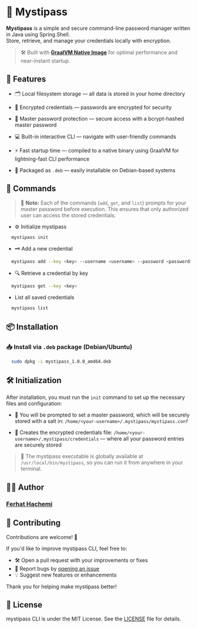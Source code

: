 # 🔐 Mystipass

**Mystipass** is a simple and secure command-line password manager written in Java using Spring Shell.  
Store, retrieve, and manage your credentials locally with encryption.

> 🛠 Built with **[GraalVM Native Image](https://www.graalvm.org/)** for optimal performance and near-instant startup.

## 🚀 Features
- 🗂 Local filesystem storage — all data is stored in your home directory

- 🔐 Encrypted credentials — passwords are encrypted for security

- 🧪 Master password protection — secure access with a bcrypt-hashed master password

- 💻 Built-in interactive CLI — navigate with user-friendly commands

- ⚡ Fast startup time — compiled to a native binary using GraalVM for lightning-fast CLI performance

- 🐧 Packaged as `.deb` — easily installable on Debian-based systems

## 🧾 Commands

> 🔐 **Note:** Each of the commands (`add`, `get`, and `list`) prompts for your master password before execution. This ensures that only authorized user can access the stored credentials.

- ⚙️ Initialize mystipass
```bash
  mystipass init 
```

- 🗝️ Add a new credential
```bash 
  mystipass add --key <key> --username <username> --password <password>
```

- 🔍 Retrieve a credential by key
```bash 
  mystipass get --key <key>
```

- List all saved credentials
```bash 
  mystipass list
```

## 📦 Installation

### 📥 Install via `.deb` package (Debian/Ubuntu)

```bash 
  sudo dpkg -i mystipass_1.0.0_amd64.deb
```

## 🛠 Initialization

After installation, you must run the `init` command to set up the necessary files and configuration:

- 🔐 You will be prompted to set a master password, which will be securely stored with a salt in: `/home/<your-username>/.mystipass/mystipass.conf`

- 📄 Creates the encrypted credentials file: `/home/<your-username>/.mystipass/credentials` — where all your password entries are securely stored

> 🔗 The mystipass executable is globally available at `/usr/local/bin/mystipass`, so you can run it from anywhere in your terminal.

## 👨‍💻 Author

### [Ferhat Hachemi](https://www.linkedin.com/in/h-ferhat-account/)

## 🙌 Contributing

Contributions are welcome! 🎉

If you'd like to improve mystipass CLI, feel free to:

- 🛠 Open a pull request with your improvements or fixes
- 🐞 Report bugs by [opening an issue](https://github.com/ferhat-hachemi/mystipass/issues)
- 💡 Suggest new features or enhancements

Thank you for helping make mystipass better!

## 📄 License
mystipass CLI is under the MIT License. See the [LICENSE](https://github.com/ferhat-hachemi/mystipass/blob/master/LICENSE) file for details.
